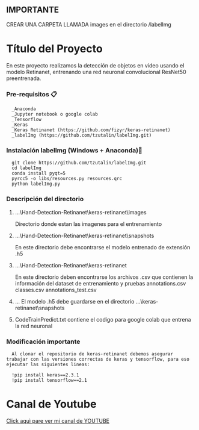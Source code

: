 ## IMPORTANTE

CREAR UNA CARPETA LLAMADA images en el directorio /labelImg

# Título del Proyecto

En este proyecto realizamos la detección de objetos en video usando el modelo Retinanet, entrenando una red neuronal convolucional ResNet50 preentrenada.


### Pre-requisitos 📋

      _Anaconda
      _Jupyter notebook o google colab
      _Tensorflow 
      _Keras
      _Keras Retinanet (https://github.com/fizyr/keras-retinanet)
      _labelImg (https://github.com/tzutalin/labelImg.git)

### Instalación labelImg (Windows + Anaconda)🔧

      git clone https://github.com/tzutalin/labelImg.git
      cd labelImg
      conda install pyqt=5
      pyrcc5 -o libs/resources.py resources.qrc
      python labelImg.py

### Descripción del directorio

1. ...\Hand-Detection-Retinanet\keras-retinanet\images

      Directorio donde estan las imagenes para el entrenamiento

2. ...\Hand-Detection-Retinanet\keras-retinanet\snapshots
      
      En este directorio debe encontrarse el modelo entrenado de extensión .h5

3. ...\Hand-Detection-Retinanet\keras-retinanet

      En este directorio deben encontrarse los archivos .csv que contienen la información del dataset de entrenamiento y pruebas
        annotations.csv
        classes.csv
        annotations_test.csv

4. ... El modelo .h5 debe guardarse en el directorio ...\keras-retinanet\snapshots

5. CodeTrainPredict.txt contiene el codigo para google colab que entrena la red neuronal

### Modificación importante

      Al clonar el repositorio de keras-retinanet debemos asegurar trabajar con las versiones correctas de keras y tensorflow, para eso ejecutar las siguientes lineas:
      
      !pip install keras==2.3.1
      !pip install tensorflow==2.1
      
# **Canal de Youtube**
[Click aquì pare ver mi canal de YOUTUBE](https://www.youtube.com/channel/UCr_dJOULDvSXMHA1PSHy2rg)

